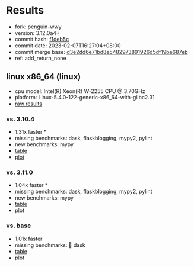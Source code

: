 # Results

- fork: penguin-wwy
- version: 3.12.0a4+
- commit hash: [f1deb5c](https://github.com/penguin%2dwwy/cpython/commit/f1deb5c)
- commit date: 2023-02-07T16:27:04+08:00
- commit merge base: [d3e2dd6e71bd8e5482973891926d5df19be687eb](https://github.com/penguin%2dwwy/cpython/commit/d3e2dd6e71bd8e5482973891926d5df19be687eb)
- ref: add_return_none

## linux x86_64 (linux)

- cpu model: Intel(R) Xeon(R) W-2255 CPU @ 3.70GHz
- platform: Linux-5.4.0-122-generic-x86_64-with-glibc2.31
- [raw results](bm-20230207-linux-x86_64-penguin%252dwwy-add_return_none-3.12.0a4%2B-f1deb5c.json)

### vs. 3.10.4

- 1.31x faster \*
- missing benchmarks: dask, flaskblogging, mypy2, pylint
- new benchmarks: mypy
- [table](bm-20230207-linux-x86_64-penguin%252dwwy-add_return_none-3.12.0a4%2B-f1deb5c-vs-3.10.4.md)
- [plot](bm-20230207-linux-x86_64-penguin%252dwwy-add_return_none-3.12.0a4%2B-f1deb5c-vs-3.10.4.png)

### vs. 3.11.0

- 1.04x faster \*
- missing benchmarks: dask, flaskblogging, mypy2, pylint
- new benchmarks: mypy
- [table](bm-20230207-linux-x86_64-penguin%252dwwy-add_return_none-3.12.0a4%2B-f1deb5c-vs-3.11.0.md)
- [plot](bm-20230207-linux-x86_64-penguin%252dwwy-add_return_none-3.12.0a4%2B-f1deb5c-vs-3.11.0.png)

### vs. base

- 1.01x faster
- missing benchmarks: 🔴 dask
- [table](bm-20230207-linux-x86_64-penguin%252dwwy-add_return_none-3.12.0a4%2B-f1deb5c-vs-base.md)
- [plot](bm-20230207-linux-x86_64-penguin%252dwwy-add_return_none-3.12.0a4%2B-f1deb5c-vs-base.png)


